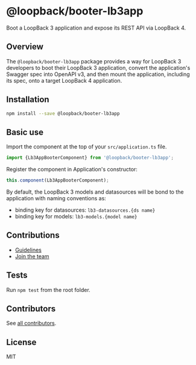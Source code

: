# @loopback/booter-lb3app

Boot a LoopBack 3 application and expose its REST API via LoopBack 4.

## Overview

The `@loopback/booter-lb3app` package provides a way for LoopBack 3 developers
to boot their LoopBack 3 application, convert the application's Swagger spec
into OpenAPI v3, and then mount the application, including its spec, onto a
target LoopBack 4 application.

## Installation

```sh
npm install --save @loopback/booter-lb3app
```

## Basic use

Import the component at the top of your `src/application.ts` file.

```ts
import {Lb3AppBooterComponent} from '@loopback/booter-lb3app';
```

Register the component in Application's constructor:

```ts
this.component(Lb3AppBooterComponent);
```

By default, the LoopBack 3 models and datasources will be bond to the
application with naming conventions as:

- binding key for datasources: `lb3-datasources.{ds name}`
- binding key for models: `lb3-models.{model name}`

## Contributions

- [Guidelines](https://github.com/loopbackio/loopback-next/blob/master/docs/CONTRIBUTING.md)
- [Join the team](https://github.com/loopbackio/loopback-next/issues/110)

## Tests

Run `npm test` from the root folder.

## Contributors

See
[all contributors](https://github.com/loopbackio/loopback-next/graphs/contributors).

## License

MIT
